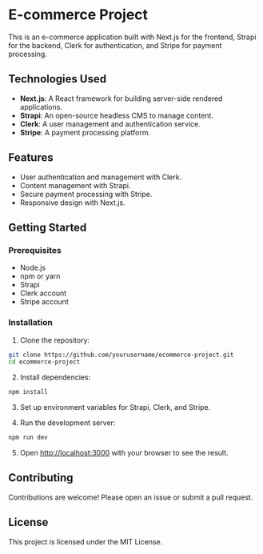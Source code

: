 # E-commerce Project

This is an e-commerce application built with Next.js for the frontend, Strapi for the backend, Clerk for authentication, and Stripe for payment processing.

## Technologies Used

- **Next.js**: A React framework for building server-side rendered applications.
- **Strapi**: An open-source headless CMS to manage content.
- **Clerk**: A user management and authentication service.
- **Stripe**: A payment processing platform.

## Features

- User authentication and management with Clerk.
- Content management with Strapi.
- Secure payment processing with Stripe.
- Responsive design with Next.js.

## Getting Started

### Prerequisites

- Node.js
- npm or yarn
- Strapi
- Clerk account
- Stripe account

### Installation

1. Clone the repository:
  ```bash
  git clone https://github.com/yourusername/ecommerce-project.git
  cd ecommerce-project
  ```

2. Install dependencies:
  ```bash
  npm install
  ```

3. Set up environment variables for Strapi, Clerk, and Stripe.

4. Run the development server:
  ```bash
  npm run dev
  ```

5. Open [http://localhost:3000](http://localhost:3000) with your browser to see the result.

## Contributing

Contributions are welcome! Please open an issue or submit a pull request.

## License

This project is licensed under the MIT License.
